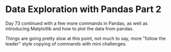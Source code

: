 #  Data Exploration with Pandas Part 2

Day 73 continued with a few more commands in Pandas, as well as introducing Matplotlib and how to plot the data from pandas.

Things are going pretty slow at this point, not much to say, more "follow the leader" style copying of commands with mini challenges.